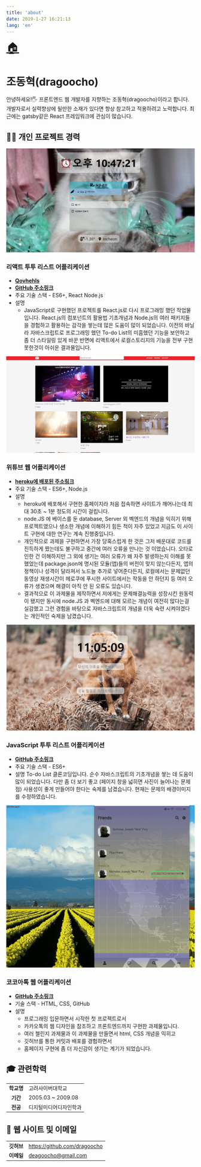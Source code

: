 ```yaml
---
title: 'about'
date: 2019-1-27 16:21:13
lang: 'en'
---
```


<div class="about">
<a href="/" style="font-size: 30px;">🏠</a>

# 조동혁(dragoocho)

안녕하세요!🖐 프론트엔드 웹 개발자를 지향하는 조동혁(dragoocho)이라고 합니다. 
개발자로서 실력향상에 될만한 소재가 있다면 항상 참고하고 적용하려고 노력합니다. 
최근에는 gatsby같은 React 프레임워크에 관심이 많습니다.

## 👨‍💻 개인 프로젝트 경력

![ex_screenshot](./img/reactTodo.png)
### 리액트 투투 리스트 어플리케이션
 - <a href="https://github.com/DragooCho/react_todo_list" target="_blank">**[Qovhehls](https://github.com/DragooCho/react_todo_list)**</a> 
 - <a href="https://dragoocho.github.io/react_todo_list/" target="_blank">**GitHub 주소링크**</a> 
- 주요 기술 스택
          - ES6+, React Node.js
- 설명
    - JavaScript로 구현했던 프로젝트를 React.js로 다시 프로그래밍 했던 작업물입니다. React.js의 컴포넌트의 활용법 기초개념과 Node.js의 여러 패키지들을 경험하고 활용하는 감각을 쌓는데 많은 도움이 많이 되었습니다. 이전의 바닐라 자바스크립트로 프로그래밍 했던 To-do List의 미흠했던 기능을 보안하고 좀 더 스타일링 있게 바꾼 반면에 리액트에서 로컬스토리지의 기능을 전부 구현 못한것이 아쉬운 결과물입니다. 


![ex_screenshot](./img/wetube.png)
### 위튜브 웹 어플리케이션
 - <a href="https://thawing-bayou-05092.herokuapp.com/" target="_blank">**heroku에 배포된 주소링크**</a> 
- 주요 기술 스택
          - ES6+, Node.js
- 설명
    - heroku에 배포해서 구현한 홈페이지라 처음 접속하면 사이트가 깨어나는데 최대 30초 ~ 1분 정도의 시간이 걸립니다.
    - node.JS 에 베이스를 둔 database, Server 외 벡엔드의 개념을 익히기 위해 프로젝트였으나 생소한 개념에 이해하기 힘든 적이 자주 있었고 지금도 이 사이트 구현에 대한 연구는 계속 진행중입니다.
    - 개인적으로 과제을 구현하면서 가장 당혹스럽게 한 것은 그저 배운대로 코드를 진득하게 짰는데도 불구하고 중간에 여러 오류을 만나는 것 이었습니다. 오타로 인한 건 이해하지만 그 외에 생기는 여러 오류가 왜 자주 발생하는지 이해를 못했었는데 package.json에 명시된 모듈(앱)들의 버전이 맞지 않는다든지, 앱의 정책이나 성격이 달라져서 노드늘 추가로 넣어준다든지, 로컬에서는 문제없던 동영상 재생시간이 헤로쿠에 푸시한 사이트에서는 작동을 안 하던지 등 여러 오류가 생겼으며 해결이 아직 안 된 오류도 있습니다.
    - 결과적으로 이 과제물을 제작하면서 저에게는 문제해결능력을 성장시킨 원동력이 됐지만 동시에 node.JS 과 벡엔드에 대해 모르는 개념이 여전히 많다는걸 실감했고 그런 경험을 바탕으로 자바스크립트의 개념을 더욱 숙련 시켜야겠다는 개인적인 숙제을 남겼습니다. 


![ex_screenshot](./img/todo.gif)
### JavaScript 투투 리스트 어플리케이션
 - <a href="https://dragoocho.github.io/momentom-project-js/" target="_blank">**GitHub 주소링크**</a> 
- 주요 기술 스택
          - ES6+
- 설명
    To-do List 클론코딩입니다. 순수 자바스크립트의 기초개념을 쌓는 데 도움이 많이 되었습니다. 다만 좀 더 보기 좋고 (페이지 창을 넓히면 사진이 늘어나는 문제점) 사용성이 좋게 만들어야 한다는 숙제를 남겼습니다. 현재는 문제의 배경이미지를 수정하였습니다.


![ex_screenshot](./img/kokoatok.gif)
### 코코아톡 웹 어플리케이션
 - <a href="https://dragoocho.github.io/kakao-clone-v2/index/" target="_blank">**GitHub 주소링크**</a> 
- 기술 스택
          - HTML, CSS, GitHub
- 설명
    - 프로그래밍 입문하면서 시작한 첫 프로젝트로서
    - 카카오톡의 웹 디자인을 참조하고 프론트엔드까지 구현한 과제물입니다.
    - 여러 첼린지 과제물과 이 과제물을 만들면서 html, CSS 개념을 익히고
    - 깃허브를 통한 커밋과 배포를 경험하면서
    - 홈페이지 구현에 좀 더 자신감이 생기는 계기가 되었습니다.

    
## 🎓 관련학력

|         |                                                                                                              |
| :-----: | ------------------------------------------------------------------------------------------------------------ |
| **학교명** | 고려사이버대학교                                                                                                        |
| **기간**  | 2005.03 ~ 2009.08                                                                                                |
| **전공**  | 디지털미디어디자인학과                                                                                                        |

## 💌 웹 사이트 및 이메일

|            |                                         |
| :--------: | --------------------------------------- |
|  **깃허브**   | https://github.com/dragoocho             |
|  **이메일**   | deagoocho@gmail.com                  |

</div>